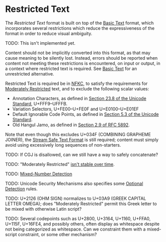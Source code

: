 # Restricted Text

The *Restricted Text* format is built on top of the [Basic Text] format, which
incorporates several restrictions which reduce the expressiveness of the
format in order to reduce visual ambiguity.

TODO: This isn't implemented yet.

Content should not be implicitly converted into this format, as that may cause
meaning to be silently lost. Instead, errors should be reported when content
not meeting these restrictions is encountered, on input or output, in a context
where restricted text is required. See [Basic Text] for an unrestricted
alternative.

Restricted Text is required be in [NFKC], to satisfy the requirements
for [Moderately Restricted] text, and to exclude the following scalar values:
 - Annotation Characters, as defined in [Section 23.8 of the Unicode Standard],
   U+FFF9–UFFFB.
 - Variation Selectors, U+FE00–U+FE0F and U+E0100–U+E01EF
 - Default Ignorable Code Points, as defined in
   [Section 5.3 of the Unicode Standard].
 - Old Hangul Jamo, as defined in [Section 2.9 of RFC 5892].

Note that even though this excludes U+034F (COMBINING GRAPHEME JOINER), the
[Stream Safe Text Format] is still required; content must simply avoid using
excessively long sequences of non-starters.

TODO: If CGJ is disallowed, can we still have a way to safely concatenate?

TODO: "Moderately Restricted" [isn't stable over time](https://www.unicode.org/reports/tr39/#Migration).

TODO: [Mixed-Number Detection]

TODO: Unicode Security Mechanisms also specifies some [Optional Detection] rules.

TODO: U+2126 (OHM SIGN) normalizes to U+03A9 (GREEK CAPITAL LETTER OMEGA);
does "Moderately Restricted" permit this Greek letter to be mixed with
otherwise Latin script?

TODO: Several codepoints such as U+2800, U+3164, U+1160, U+FFA0, U+115F,
U+16FE4, and possibly others, often display as whitespace despite not being
categorized as whitespace. Can we constraint them with a mixed-script
constraint, or some other mechanism?

[NFKC]: https://unicode.org/reports/tr15/#Norm_Forms
[Moderately Restricted]: https://www.unicode.org/reports/tr39/#Restriction_Level_Detection
[Stream Safe Text Format]: https://unicode.org/reports/tr15/#Stream_Safe_Text_Format
[Section 2.9 of RFC 5892]: https://tools.ietf.org/html/rfc5892#section-2.9
[Section 5.3 of the Unicode Standard]: https://www.unicode.org/versions/Unicode13.0.0/ch05.pdf#G7730
[Section 23.8 of the Unicode Standard]: https://www.unicode.org/versions/Unicode13.0.0/ch23.pdf#G19635
[Basic Text]: basic-text.md
[Mixed-Number Detection]: https://www.unicode.org/reports/tr39/#Mixed_Number_Detection
[Optional Detection]: https://www.unicode.org/reports/tr39/#Optional_Detection
